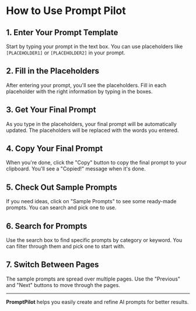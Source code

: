 # How to Use Prompt Pilot

## 1. Enter Your Prompt Template
Start by typing your prompt in the text box. You can use placeholders like `[PLACEHOLDER1]` or `[PLACEHOLDER2]` in your prompt.

## 2. Fill in the Placeholders
After entering your prompt, you'll see the placeholders. Fill in each placeholder with the right information by typing in the boxes.

## 3. Get Your Final Prompt
As you type in the placeholders, your final prompt will be automatically updated. The placeholders will be replaced with the words you entered.

## 4. Copy Your Final Prompt
When you're done, click the "Copy" button to copy the final prompt to your clipboard. You'll see a "Copied!" message when it's done.

## 5. Check Out Sample Prompts
If you need ideas, click on "Sample Prompts" to see some ready-made prompts. You can search and pick one to use.

## 6. Search for Prompts
Use the search box to find specific prompts by category or keyword. You can filter through them and pick one to start with.

## 7. Switch Between Pages
The sample prompts are spread over multiple pages. Use the "Previous" and "Next" buttons to move through the pages.

---

**PromptPilot** helps you easily create and refine AI prompts for better results.


